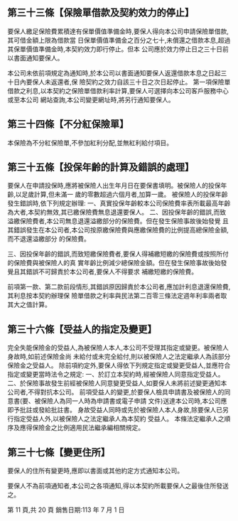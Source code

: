 
## 第三十三條【保險單借款及契約效力的停止】

要保人繳足保險費累積達有保單價值準備金時,要保人得向本公司申請保險單借款,其可借金額上限為借款當 日保單價值準備金之百分之七十,未償還之借款本息,超過其保單價值準備金時,本契約效力即行停止。但本 公司應於效力停止日之三十日前以書面通知要保人。

本公司未依前項規定為通知時,於本公司以書面通知要保人返還借款本息之日起三十日內要保人未返還者,保 險契約之效力自該三十日之次日起停止。 第一項保險單借款之利息,以本契約之保險單借款利率計算,要保人可選擇向本公司客戶服務中心或至本公司 網站查詢,本公司變更網址時,將另行通知要保人。

## 第三十四條【不分紅保險單】

本保險為不分紅保險單,不參加紅利分配,並無紅利給付項目。

## 第三十五條【投保年齡的計算及錯誤的處理】

要保人在申請投保時,應將被保險人出生年月日在要保書填明。被保險人的投保年齡,以足歲計算,但未滿一 歲的零數超過六個月者,加算一歲。 被保險人的投保年齡發生錯誤時,依下列規定辦理: 一、真實投保年齡較本公司保險費率表所載最高年齡為大者,本契約無效,其已繳保險費無息退還要保人。 二、因投保年齡的錯誤,而致溢繳保險費者,本公司無息退還溢繳部分的保險費。但在發生保險事故後始發覺 且其錯誤發生在本公司者,本公司按原繳保險費與應繳保險費的比例提高總保險金額,而不退還溢繳部分 的保險費。

三、因投保年齡的錯誤,而致短繳保險費者,要保人得補繳短繳的保險費或按照所付的保險費與被保險人的真 實年齡比例減少總保險金額。但在發生保險事故後始發覺且其錯誤不可歸責於本公司者,要保人不得要求 補繳短繳的保險費。

前項第一款、第二款前段情形,其錯誤原因歸責於本公司者,應加計利息退還保險費,其利息按本契約辦理保 險單借款之利率與民法第二百零三條法定週年利率兩者取其大之值計算。

## 第三十六條【受益人的指定及變更】

完全失能保險金的受益人,為被保險人本人,本公司不受理其指定或變更。被保險人身故時,如前述保險金尚 未給付或未完全給付,則以被保險人之法定繼承人為該部分保險金之受益人。 除前項約定外,要保人得依下列規定指定或變更受益人,並應符合指定或變更當時法令之規定: 一、於訂立本契約時,經被保險人同意指定受益人。 二、於保險事故發生前經被保險人同意變更受益人,如要保人未將前述變更通知本公司者,不得對抗本公司。 前項受益人的變更,於要保人檢具申請書及被保險人的同意書(要、被保險人為同一人時為申請書或電子申請 文件)送達本公司時,本公司應即予批註或發給批註書。 身故受益人同時或先於被保險人本人身故,除要保人已另行指定受益人外,以被保險人之法定繼承人為本契約 受益人。 本條法定繼承人之順序及應得保險金之比例適用民法繼承編相關規定。

## 第三十七條【變更住所】

要保人的住所有變更時,應即以書面或其他約定方式通知本公司。

要保人不為前項通知者,本公司之各項通知,得以本契約所載要保人之最後住所發送之。

第 11 頁,共 20 頁 銷售日期:113 年 7 月 1 日